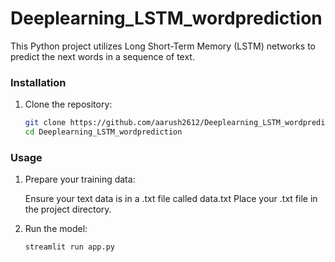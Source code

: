 # Deeplearning_LSTM_wordprediction
This Python project utilizes Long Short-Term Memory (LSTM) networks to predict the next words in a sequence of text.

### Installation
1. Clone the repository:
   ```bash
   git clone https://github.com/aarush2612/Deeplearning_LSTM_wordprediction.git
   cd Deeplearning_LSTM_wordprediction

### Usage
1. Prepare your training data:

   Ensure your text data is in a .txt file called data.txt
   Place your .txt file in the project directory.

2. Run the model:
   ```bash
   streamlit run app.py
